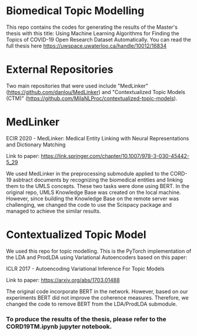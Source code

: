 
# Biomedical Topic Modelling
This repo contains the codes for generating the results of the Master's thesis with this title: Using Machine Learning Algorithms for Finding the Topics of COVID-19 Open Research Dataset Automatically. You can read the full thesis here https://uwspace.uwaterloo.ca/handle/10012/16834


# External Repositories
Two main repositories that were used include "MedLinker" (https://github.com/danlou/MedLinker) and "Contextualized Topic Models (CTM)" (https://github.com/MilaNLProc/contextualized-topic-models). 

# MedLinker

ECIR 2020 - MedLinker: Medical Entity Linking with Neural Representations and Dictionary Matching

Link to paper:
https://link.springer.com/chapter/10.1007/978-3-030-45442-5_29

We used MedLinker in the preprocessing submodule applied to the CORD-19 asbtract documents by recognizing the biomedical entities and linking them to the UMLS concepts. These two tasks were done using BERT. In the original repo, UMLS Knowledge Base was created on the local machine. However, since building the Knowledge Base on the remote server was challenging, we changed the code to use the Scispacy package and managed to achieve the similar results.  

# Contextualized Topic Model 

We used this repo for topic modelling. This is the PyTorch implementation of the LDA and ProdLDA using Variational Autoencoders based on this paper: 

ICLR 2017 - Autoencoding Variational Inference For Topic Models

Link to paper:
https://arxiv.org/abs/1703.01488

The original code incorporate BERT in the network. However, based on our experiments BERT did not improve the coherence measures. Therefore, we changed the code to remove BERT from the LDA/ProdLDA submodule. 


### To produce the results of the thesis, please refer to the CORD19TM.ipynb jupyter notebook.
